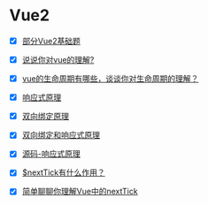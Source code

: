 # Vue2

- [x] [部分Vue2基础题](https://github.com/yihan12/Frontend-interview/issues/26)
- [x] [说说你对vue的理解?]()
- [x] [vue的生命周期有哪些，谈谈你对生命周期的理解？]()
- [x] [响应式原理]()
- [x] [双向绑定原理]()
- [x] [双向绑定和响应式原理]()
- [x] [源码-响应式原理]()
- [x] [$nextTick有什么作用？](https://github.com/yihan12/Frontend-interview/issues/14)
- [x] [简单聊聊你理解Vue中的nextTick](https://github.com/yihan12/Frontend-interview/issues/15)

